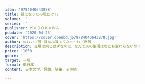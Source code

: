 ```yaml
---
isbn: '9784040643878'
title: 親になったの私だけ!?
volume: ''
series: ''
publisher: ＫＡＤＯＫＡＷＡ
pubdate: '2020-04-23'
cover: 'https://cover.openbd.jp/9784040643878.jpg'
author: ゆむい／著 耳たぶ吸ってたも～れ／原著
description: 立場は同じはずなのに、なんで夫の生活はなにも変わらないの？
price: '1050'
genre: ''
target: 一般
format: 単行本
content: 日本文学、評論、随筆、その他

---
```

